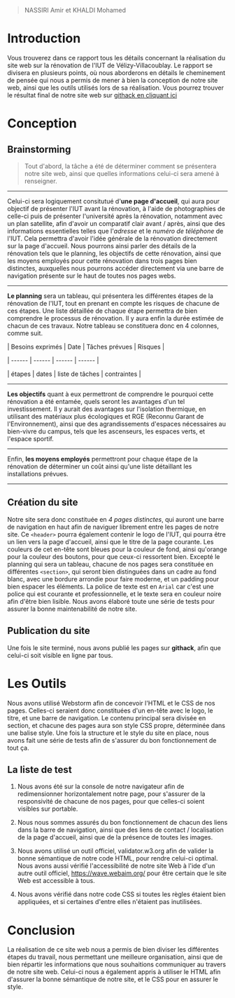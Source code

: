 > NASSIRI Amir et KHALDI Mohamed



# Introduction



Vous trouverez dans ce rapport tous les détails concernant la réalisation du site web sur la rénovation de l'IUT de Vélizy-Villacoublay. Le rapport se divisera en plusieurs points, où nous aborderons en détails le cheminement de pensée qui nous a permis de mener à bien la conception de notre site web, ainsi que les outils utilisés lors de sa réalisation. Vous pourrez trouver le résultat final de notre site web sur [githack en cliquant ici](https://raw.githack.com/amirnssr/SAE/main/pageprincipale.html)



# Conception



## Brainstorming



> Tout d'abord, la tâche a été de déterminer comment se présentera notre site web, ainsi que quelles informations celui-ci sera amené à renseigner.



***



Celui-ci sera logiquement consitutué d'**une page d'accueil**, qui aura pour objectif de présenter l'IUT avant la rénovation, à l'aide de photographies de celle-ci puis de présenter l'université après la rénovation, notamment avec un plan satellite, afin d'avoir un comparatif clair avant / après, ainsi que des informations essentielles telles que l'*adresse* et le *numéro de téléphone* de l'IUT. Cela permettra d'avoir l'idée générale de la rénovation directement sur la page d'accueil. Nous pourrons ainsi parler des détails de la rénovation tels que le planning, les objectifs de cette rénovation, ainsi que les moyens employés pour cette rénovation dans trois pages bien distinctes, auxquelles nous pourrons accéder directement via une barre de navigation présente sur le haut de toutes nos pages webs.



---



**Le planning** sera un tableau, qui présentera les différentes étapes de la rénovation de l'IUT, tout en prenant en compte les risques de chacune de ces étapes. Une liste détaillée de chaque étape permettra de bien comprendre le processus de rénovation. Il y aura enfin la durée estimée de chacun de ces travaux. Notre tableau se constituera donc en 4 colonnes, comme suit.



| Besoins exprimés | Date | Tâches prévues | Risques |

| ------ | ------ | ------ | ------ |

| étapes | dates | liste de tâches | contraintes |



---



**Les objectifs** quant à eux permettront de comprendre le pourquoi cette rénovation a été entamée, quels seront les avantages d'un tel investissement. Il y aurait des avantages sur l'isolation thermique, en utilisant des matériaux plus écologiques et RGE (Reconnu Garant de l'Environnement), ainsi que des agrandissements d'espaces nécessaires au bien-vivre du campus, tels que les ascenseurs, les espaces verts, et l'espace sportif.



---



Enfin, **les moyens employés** permettront pour chaque étape de la rénovation de déterminer un coût ainsi qu'une liste détaillant les installations prévues.



***



## Création du site



Notre site sera donc constituée en _4 pages distinctes_, qui auront une barre de navigation en haut afin de naviguer librement entre les pages de notre site. Ce `<header>` pourra également contenir le logo de l'IUT, qui pourra être un lien vers la page d'accueil, ainsi que le titre de la page courante. Les couleurs de cet en-tête sont bleues pour la couleur de fond, ainsi qu'orange pour la couleur des boutons, pour que ceux-ci ressortent bien. Excepté le planning qui sera un tableau, chacune de nos pages sera constituée en différentes `<section>`, qui seront bien distinguées dans un cadre au fond blanc, avec une bordure arrondie pour faire moderne, et un padding pour bien espacer les éléments. La police de texte est en `Arial` car c'est une police qui est courante et professionnelle, et le texte sera en couleur noire afin d'être bien lisible. Nous avons élaboré toute une série de tests pour assurer la bonne maintenabilité de notre site.



## Publication du site



Une fois le site terminé, nous avons publié les pages sur **githack**, afin que celui-ci soit visible en ligne par tous.



# Les Outils



Nous avons utilisé Webstorm afin de concevoir l'HTML et le CSS de nos pages. Celles-ci seraient donc constituées d'un en-tête avec le logo, le titre, et une barre de navigation. Le contenu principal sera divisée en section, et chacune des pages aura son style CSS propre, déterminée dans une balise style. Une fois la structure et le style du site en place, nous avons fait une série de tests afin de s'assurer du bon fonctionnement de tout ça.



## La liste de test



1. Nous avons été sur la console de notre navigateur afin de redimensionner horizontalement notre page, pour s'assurer de la responsivité de chacune de nos pages, pour que celles-ci soient visibles sur portable.

2. Nous nous sommes assurés du bon fonctionnement de chacun des liens dans la barre de navigation, ainsi que des liens de contact / localisation de la page d'accueil, ainsi que de la présence de toutes les images.

3. Nous avons utilisé un outil officiel, validator.w3.org afin de valider la bonne sémantique de notre code HTML, pour rendre celui-ci optimal. Nous avons aussi vérifié l'accessibilité de notre site Web à l'ide d'un autre outil officiel, https://wave.webaim.org/ pour être certain que le site Web est accessible à tous.

4. Nous avons vérifié dans notre code CSS si toutes les règles étaient bien appliquées, et si certaines d'entre elles n'étaient pas inutilisées.



# Conclusion



La réalisation de ce site web nous a permis de bien diviser les différentes étapes du travail, nous permettant une meilleure organisation, ainsi que de bien répartir les informations que nous souhaitions communiquer au travers de notre site web. Celui-ci nous a également appris à utiliser le HTML afin d'assurer la bonne sémantique de notre site, et le CSS pour en assurer le style.
 
